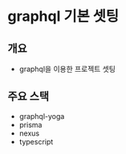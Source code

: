 # graphql 기본 셋팅

## 개요
* graphql을 이용한 프로젝트 셋팅

## 주요 스택
* graphql-yoga
* prisma
* nexus
* typescript
